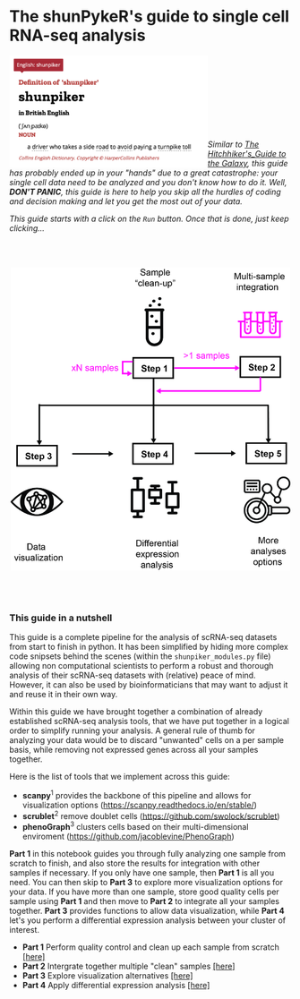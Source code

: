 # The shunPykeR's guide to single cell RNA-seq analysis

<img align="left" src="images/shunpiker_definition_logo.png" height=200 />
<br/><br/><br/><br/><br/><br/><br/><br/>


*Similar to [The Hitchhiker's_Guide to the Galaxy](https://en.wikipedia.org/wiki/The_Hitchhiker%27s_Guide_to_the_Galaxy), this guide has probably ended up in your "hands" due to a great catastrophe: your single cell data need to be analyzed and you don't know how to do it. Well, **DON'T PANIC**, this guide is here to help you skip all the hurdles of coding and decision making and let you get the most out of your data.*

*This guide starts with a click on the `Run` button. Once that is done, just keep clicking...*

<br/><br/>
<p align="center"> <img src="images/shunpiker_infographic.jpg" width=500/> </p>
<br/><br/>


###  This guide in a nutshell


This guide is a complete pipeline for the analysis of scRNA-seq datasets from start to finish in python. It has been simplified by hiding more complex code snipsets behind the scenes (within the `shunpiker_modules.py` file) allowing non computational scientists to perform a robust and thorough analysis of their scRNA-seq datasets with (relative) peace of mind. However, it can also be used by bioinformaticians that may want to adjust it and reuse it in their own way. 

Within this guide we have brought together a combination of already established scRNA-seq analysis tools, that we have put together in a logical order to simplify running your analysis. A general rule of thumb for analyzing your data would be to discard "unwanted" cells on a per sample basis, while removing not expressed genes across all your samples together.

Here is the list of tools that we implement across this guide:
- **scanpy**<sup>1</sup> provides the backbone of this pipeline and allows for visualization options (https://scanpy.readthedocs.io/en/stable/)
- **scrublet**<sup>2</sup> remove doublet cells (https://github.com/swolock/scrublet)
- **phenoGraph**<sup>3</sup> clusters cells based on their multi-dimensional enviroment (https://github.com/jacoblevine/PhenoGraph)


**Part 1** in this notebook guides you through fully analyzing one sample from scratch to finish, and also store the results for integration with other samples if necessary. If you only have one sample, then **Part 1** is all you need. You can then skip to **Part 3** to explore more visualization options for your data. If you have more than one sample, store good quality cells per sample using **Part 1** and then move to **Part 2** to integrate all your samples together. **Part 3** provides functions to allow data visualization, while **Part 4** let's you perform a differential expression analysis between your cluster of interest.


- **Part 1** Perform quality control and clean up each sample from scratch <a href='#part_1'>[here]</a>
- **Part 2** Intergrate together multiple "clean" samples <a href='#part_2'>[here]</a>
- **Part 3** Explore visualization alternatives <a href='#part_3'>[here]</a>
- **Part 4** Apply differential expression analysis <a href='#part_4'>[here]</a>


